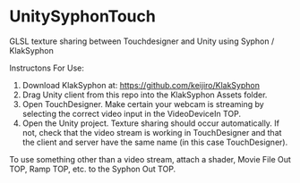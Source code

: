 # UnitySyphonTouch
GLSL texture sharing between Touchdesigner and Unity using Syphon / KlakSyphon

Instructons For Use: 
1. Download KlakSyphon at: https://github.com/keijiro/KlakSyphon
2. Drag Unity client from this repo into the KlakSyphon Assets folder.
3. Open TouchDesigner. Make certain your webcam is streaming by selecting the correct video input in the VideoDeviceIn TOP. 
4. Open the Unity project. Texture sharing should occur automatically. If not, check that the video stream is working in TouchDesigner and that the client and server have the same name (in this case TouchDesigner). 

To use something other than a video stream, attach a shader, Movie File Out TOP, Ramp TOP, etc. to the Syphon Out TOP. 

